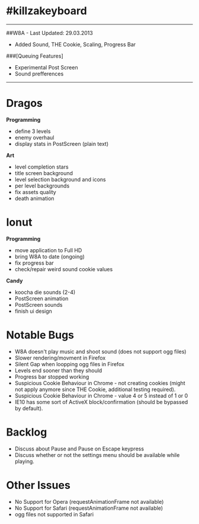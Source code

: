 #killzakeyboard
==============
___

##W8A - Last Updated: 29.03.2013
- Added Sound, THE Cookie, Scaling, Progress Bar

###[Queuing Features]
- Experimental Post Screen
- Sound prefferences

___

Dragos
======

**Programming**
- define 3 levels
- enemy overhaul
- display stats in PostScreen (plain text)

**Art**
- level completion stars
- title screen background
- level selection background and icons
- per level backgrounds
- fix assets quality
- death animation

Ionut
=====

**Programming**
- move application to Full HD
- bring W8A to date (ongoing)
- fix progress bar
- check/repair weird sound cookie values

**Candy**
- koocha die sounds (2-4)
- PostScreen animation
- PostScreen sounds
- finish ui design

Notable Bugs
====
- W8A doesn't play music and shoot sound (does not support ogg files)
- Slower rendering/movment in Firefox
- Silent Gap when loopping ogg files in Firefox
- Levels end sooner than they should
- Progress bar stopped working
- Suspicious Cookie Behaviour in Chrome - not creating cookies (might not apply anymore since THE Cookie, additional testing required).
- Suspicious Cookie Behaviour in Chrome - value 4 or 5 instead of 1 or 0
- IE10 has some sort of ActiveX block/confirmation (should be bypassed by default).

Backlog
=====
- Discuss about Pause and Pause on Escape keypress
- Discuss whether or not the settings menu should be available while playing.

Other Issues
=====
- No Support for Opera (requestAnimationFrame not available)
- No Support for Safari (requestAnimationFrame not available)
- ogg files not supported in Safari
